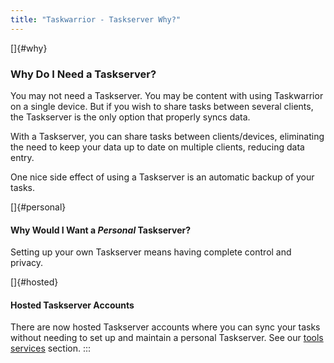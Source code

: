 ```yaml
---
title: "Taskwarrior - Taskserver Why?"
---
```


[]{#why}

### Why Do I Need a Taskserver?

You may not need a Taskserver. You may be content with using Taskwarrior on a
single device. But if you wish to share tasks between several clients, the
Taskserver is the only option that properly syncs data.

With a Taskserver, you can share tasks between clients/devices, eliminating the
need to keep your data up to date on multiple clients, reducing data entry.

One nice side effect of using a Taskserver is an automatic backup of your tasks.

[]{#personal}

#### Why Would I Want a *Personal* Taskserver?

Setting up your own Taskserver means having complete control and privacy.

[]{#hosted}

#### Hosted Taskserver Accounts

There are now hosted Taskserver accounts where you can sync your tasks without
needing to set up and maintain a personal Taskserver. See our [tools
services](/tools/#services) section.
:::
